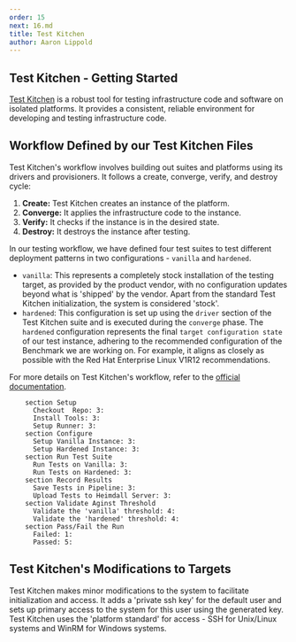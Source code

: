```yaml
---
order: 15
next: 16.md
title: Test Kitchen
author: Aaron Lippold
---
```


## Test Kitchen - Getting Started

[Test Kitchen](http://kitchen.ci) is a robust tool for testing infrastructure code and software on isolated platforms. It provides a consistent, reliable environment for developing and testing infrastructure code.

## Workflow Defined by our Test Kitchen Files

Test Kitchen's workflow involves building out suites and platforms using its drivers and provisioners. It follows a create, converge, verify, and destroy cycle:

1. **Create:** Test Kitchen creates an instance of the platform.
2. **Converge:** It applies the infrastructure code to the instance.
3. **Verify:** It checks if the instance is in the desired state.
4. **Destroy:** It destroys the instance after testing.

In our testing workflow, we have defined four test suites to test different deployment patterns in two configurations - `vanilla` and `hardened`.

- `vanilla`: This represents a completely stock installation of the testing target, as provided by the product vendor, with no configuration updates beyond what is 'shipped' by the vendor. Apart from the standard Test Kitchen initialization, the system is considered 'stock'.
- `hardened`: This configuration is set up using the `driver` section of the Test Kitchen suite and is executed during the `converge` phase. The `hardened` configuration represents the final `target configuration state` of our test instance, adhering to the recommended configuration of the Benchmark we are working on. For example, it aligns as closely as possible with the Red Hat Enterprise Linux V1R12 recommendations.

For more details on Test Kitchen's workflow, refer to the [official documentation](http://kitchen.ci/docs/getting-started/).

```journey Test Kitchen Workflow
    section Setup
      Checkout  Repo: 3: 
      Install Tools: 3:
      Setup Runner: 3:
    section Configure
      Setup Vanilla Instance: 3: 
      Setup Hardened Instance: 3: 
    section Run Test Suite
      Run Tests on Vanilla: 3: 
      Run Tests on Hardened: 3: 
    section Record Results 
      Save Tests in Pipeline: 3: 
      Upload Tests to Heimdall Server: 3: 
    section Validate Aginst Threshold
      Validate the 'vanilla' threshold: 4: 
      Validate the 'hardened' threshold: 4: 
    section Pass/Fail the Run
      Failed: 1: 
      Passed: 5: 
```
<!-- 
![test](./kitchen-workflow-dark.svg) -->

## Test Kitchen's Modifications to Targets

Test Kitchen makes minor modifications to the system to facilitate initialization and access. It adds a 'private ssh key' for the default user and sets up primary access to the system for this user using the generated key. Test Kitchen uses the 'platform standard' for access - SSH for Unix/Linux systems and WinRM for Windows systems.